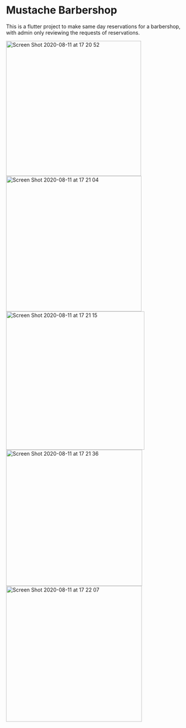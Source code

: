 # Mustache Barbershop

This is a  flutter project  to make same day reservations for a barbershop, with admin only reviewing the requests of reservations. 

<img width="369" alt="Screen Shot 2020-08-11 at 17 20 52" src="https://user-images.githubusercontent.com/46823438/89909173-71bf7800-dbf7-11ea-95be-6d01eb274bd2.png">
<img width="370" alt="Screen Shot 2020-08-11 at 17 21 04" src="https://user-images.githubusercontent.com/46823438/89909181-7552ff00-dbf7-11ea-9787-8106f548ef50.png">
<img width="378" alt="Screen Shot 2020-08-11 at 17 21 15" src="https://user-images.githubusercontent.com/46823438/89909184-76842c00-dbf7-11ea-8842-509cc4142959.png">
<img width="372" alt="Screen Shot 2020-08-11 at 17 21 36" src="https://user-images.githubusercontent.com/46823438/89909188-771cc280-dbf7-11ea-90f7-a74a4fcdec3a.png">
<img width="371" alt="Screen Shot 2020-08-11 at 17 22 07" src="https://user-images.githubusercontent.com/46823438/89909192-77b55900-dbf7-11ea-8c88-2af3c3656916.png">
